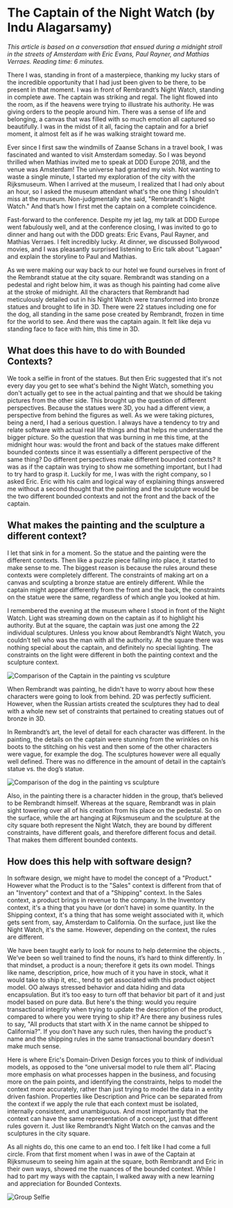# The Captain of the Night Watch (by Indu Alagarsamy)

*This article is based on a conversation that ensued during a midnight stroll in the streets of Amsterdam with Eric Evans, Paul Rayner, and Mathias Verraes. Reading time: 6 minutes.*

There I was, standing in front of a masterpiece, thanking my lucky stars of the incredible opportunity that I had just been given to be there, to be present in that moment. I was in front of Rembrandt’s Night Watch, standing in complete awe. The captain was striking and regal. The light flowed into the room, as if the heavens were trying to illustrate his authority.  He was giving orders to the people around him. There was a sense of life and belonging, a canvas that was filled with so much emotion all captured so beautifully. I was in the midst of it all, facing the captain and for a brief moment, it almost felt as if he was walking straight toward me.

Ever since I first saw the windmills of Zaanse Schans in a travel book, I was fascinated and wanted to visit Amsterdam someday. So I was beyond thrilled when Mathias invited me to speak at DDD Europe 2018, and the venue was Amsterdam! The universe had granted my wish. Not wanting to waste a single minute, I started my exploration of the city with the Rijksmuseum.  When I arrived at the museum, I realized that I had only about an hour, so I asked the museum attendant what's the one thing I shouldn't miss at the museum. Non-judgmentally she said, "Rembrandt's Night Watch." And that’s how I first met the captain on a complete coincidence.

Fast-forward to the conference. Despite my jet lag, my talk at DDD Europe went fabulously well, and at the conference closing, I was invited to go to dinner and hang out with the DDD greats: Eric Evans, Paul Rayner, and Mathias Verraes. I felt incredibly lucky. At dinner, we discussed Bollywood movies, and I was pleasantly surprised listening to Eric talk about "Lagaan" and explain the storyline to Paul and Mathias.  

As we were making our way back to our hotel we found ourselves in front of the Rembrandt statue at the city square. Rembrandt was standing on a pedestal and right below him, it was as though his painting had come alive at the stroke of midnight. All the characters that Rembrandt had meticulously detailed out in his Night Watch were transformed into bronze statues and brought to life in 3D. There were 22 statues including one for the dog, all standing in the same pose created by Rembrandt, frozen in time for the world to see. And there was the captain again. It felt like deja vu standing face to face with him, this time in 3D.  


## What does this have to do with Bounded Contexts?

We took a selfie in front of the statues. But then Eric suggested that it's not every day you get to see what's behind the Night Watch, something you don't actually get to see in the actual painting and that we should be taking pictures from the other side. This brought up the question of different perspectives. Because the statues were 3D, you had a different view, a perspective from behind the figures as well. As we were taking pictures,  being a nerd, I had a serious question. I always have a tendency to try and relate software with actual real life things and that helps me understand the bigger picture. So the question that was burning in me this time, at the midnight hour was: would the front and back of the statues make different bounded contexts since it was essentially a different perspective of the same thing?  Do different perspectives make different bounded contexts?  It was as if the captain was trying to show me something important, but I had to try hard to grasp it.  Luckily for me, I was with the right company, so I asked Eric.  Eric with his calm and logical way of explaining things answered me without a second thought that the painting and the sculpture would be the two different bounded contexts and not the front and the back of the captain. 

## What makes the painting and the sculpture a different context?

I let that sink in for a moment. So the statue and the painting were the different contexts. Then like a puzzle piece falling into place, it started to make sense to me.  The biggest reason is because the rules around these contexts were completely different. The constraints of making art on a canvas and sculpting a bronze statue are entirely different. While the captain might appear differently from the front and the back, the constraints on the statue were the same, regardless of which angle you looked at him.

I remembered the evening at the museum where I stood in front of the Night Watch. Light was streaming down on the captain as if to highlight his authority. But at the square, the captain was just one among the 22 individual sculptures. Unless you know about Rembrandt’s Night Watch, you couldn’t tell who was the man with all the authority. At the square there was nothing special about the captain, and definitely no special lighting. The constraints on the light were different in both the painting context and the sculpture context. 

![Comparison of the Captain in the painting vs sculpture](images/indu-alagarsamy/comparison-1.png)

When Rembrandt was painting, he didn't have to worry about how these characters were going to look from behind. 2D was perfectly sufficient. However, when the Russian artists created the sculptures they had to deal with a whole new set of constraints that pertained to creating statues out of bronze in 3D. 

In Rembrandt’s art, the level of detail for each character was different. In the painting, the details on the captain were stunning from the wrinkles on his boots to the stitching on his vest and then some of the other characters were vague, for example the dog. The sculptures however were all equally well defined. There was no difference in the amount of detail in the captain’s statue vs. the dog’s statue. 

![Comparison of the dog in the painting vs sculpture](images/indu-alagarsamy/comparison-2.png)

Also, in the painting there is a character hidden in the group, that’s believed to be Rembrandt himself. Whereas at the square, Rembrandt was in plain sight towering over all of his creation from his place on the pedestal. So on the surface, while the art hanging at Rijksmuseum and the sculpture at the city square both represent the Night Watch, they are bound by different constraints, have different goals, and therefore different focus and detail. That makes them different bounded contexts.  

## How does this help with software design?

In software design, we might have to model the concept of a "Product."  However what the Product is to the "Sales" context is different from that of an "Inventory" context and that of a "Shipping" context. In the Sales context, a product brings in revenue to the company. In the Inventory context, it's a thing that you have (or don’t have) in some quantity. In the Shipping context, it's a thing that has some weight associated with it, which gets sent from, say, Amsterdam to California. On the surface, just like the Night Watch, it's the same. However, depending on the context, the rules are different. 

We have been taught early to look for nouns to help determine the objects. , We’ve been so well trained to find the nouns, it’s hard to think differently. In that mindset, a product is a noun; therefore it gets its own model. Things like name, description, price, how much of it you have in stock, what it would take to ship it, etc., tend to get associated with this product object model. OO always stressed behavior and data hiding and data encapsulation. But it’s too easy to turn off that behavior bit part of it and just model based on pure data.  But here's the thing: would you require transactional integrity when trying to update the description of the product, compared to where you were trying to ship it? Are there any business rules to say, "All products that start with X in the name cannot be shipped to California?". If you don't have any such rules, then having the product's name and the shipping rules in the same transactional boundary doesn’t make much sense. 

Here is where Eric's Domain-Driven Design forces you to think of individual models, as opposed to the “one universal model to rule them all”.  Placing more emphasis on what processes happen in the business, and focusing more on the pain points, and identifying the constraints, helps to model the context more accurately, rather than just trying to model the data in a entity driven fashion. Properties like Description and Price can be separated from the context if we apply the rule that each context must be isolated, internally consistent, and unambiguous. And most importantly that the context can have the same representation of a concept, just that different rules govern it. Just like Rembrandt’s Night Watch on the canvas and the sculptures in the city square.  

As all nights do, this one came to an end too. I felt like I had come a full circle. From that first moment when I was in awe of the Captain at Rijksmuseum to seeing him again at the square, both Rembrandt and Eric in their own ways, showed me the nuances of the bounded context. While I had to part my ways with the captain, I walked away with a new learning and appreciation for Bounded Contexts. 

![Group Selfie](images/indu-alagarsamy/group-selfie.png)